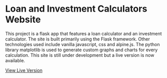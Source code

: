 # Loan and Investment Calculators Website 

This project is a flask app that features a loan calculator and an investment calculator. The site is built primarily using the Flask framework. 
Other technologies used include vanilla javascript, css and alpine.js. The python library matplotlib is used to generate custom graphs and charts for every calculation. This site is still under development but a live version is now available. 

[View Live Version](https://tbator1.pythonanywhere.com/) 

